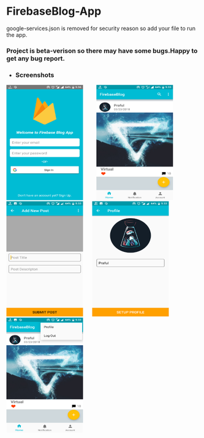# FirebaseBlog-App
google-services.json is removed for security reason so add your file
to run the app.


### Project is beta-verison so there may have some bugs.Happy to get any bug report.

+ ### Screenshots
<img src="https://raw.githubusercontent.com/Dex1019/FirebaseBlog-App/master/Screenshots/1.png" width="200" height="300"/>&nbsp;&nbsp; &nbsp;&nbsp; &nbsp;&nbsp; <img src="https://raw.githubusercontent.com/Dex1019/FirebaseBlog-App/master/Screenshots/2.png" width="200" height="300"/>&nbsp;&nbsp; &nbsp;&nbsp; &nbsp;&nbsp;
<img src="https://raw.githubusercontent.com/Dex1019/FirebaseBlog-App/master/Screenshots/3.png" width="200" height="300"/>&nbsp;&nbsp; &nbsp;&nbsp;
<img src="https://raw.githubusercontent.com/Dex1019/FirebaseBlog-App/master/Screenshots/4.png" width="200" height="300"/>&nbsp;&nbsp; &nbsp;&nbsp;
<img src="https://raw.githubusercontent.com/Dex1019/FirebaseBlog-App/master/Screenshots/5.png" width="200" height="300"/>

